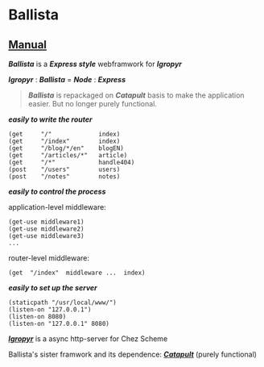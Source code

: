 # Ballista

## [Manual](https://guenchi.github.io/Ballista)

***Ballista*** is a ***Express style*** webframwork for ***Igropyr***

***Igropyr*** : ***Ballista*** = ***Node*** : ***Express***

> ***Ballista*** is repackaged on ***Catapult*** basis to make the application easier. But no longer purely functional.

***easily to write the router***

```
(get     "/"             index)
(get     "/index"        index)
(get     "/blog/*/en"    blogEN)
(get     "/articles/*"   article)
(get     "/*"            handle404)
(post    "/users"        users)
(post    "/notes"        notes)
```

***easily to control the process***

application-level middleware:
```
(get-use middleware1)
(get-use middleware2)
(get-use middleware3)
...
```

router-level middleware:
```
(get  "/index"  middleware ...  index)
```


***easily to set up the server***

```
(staticpath "/usr/local/www/")
(listen-on "127.0.0.1")
(listen-on 8080)
(listen-on "127.0.0.1" 8080)
```


***[Igropyr](https://guenchi.github.io/Igropyr)*** is a async http-server for Chez Scheme

Ballista's sister framwork and its dependence: ***[Catapult](https://guenchi.github.io/Catapult)*** (purely functional)


